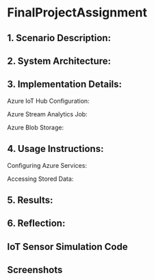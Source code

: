 # FinalProjectAssignment

<!-- Repo:
https://github.com/degu0055/FinalProjectAssignment -->

## 1. Scenario Description:
<!-- Provide an overview of the Rideau Canal Skateway monitoring scenario and explain the problem your solution addresses. -->

## 2. System Architecture:
<!-- Include a clear diagram illustrating the data flow:
- IoT sensors pushing simulated data to Azure IoT Hub.
- Azure Stream Analytics processing the incoming data.
- Processed data being stored in Azure Blob Storage. -->

## 3. Implementation Details:
<!-- IoT Sensor Simulation:
- Describe how the simulated IoT sensors generate and send data to Azure IoT Hub.
- Include the structure of the JSON payload and any scripts or applications used. -->

Azure IoT Hub Configuration:
<!-- - Explain the configuration steps for setting up the IoT Hub, including endpoints and message routing. -->

Azure Stream Analytics Job:
<!-- - Describe the job configuration, including input sources, query logic, and output destinations.
- Provide sample queries used for data processing. -->

Azure Blob Storage:
<!-- - Explain how the processed data is organized in Blob Storage (e.g., folder structure, file naming convention).
- Specify the formats of stored data (JSON/CSV). -->

## 4. Usage Instructions:
<!-- Running the IoT Sensor Simulation:
- Provide step-by-step instructions for running the simulation script or application. -->

Configuring Azure Services:
<!-- - Describe how to set up and run the IoT Hub and Stream Analytics job. -->

Accessing Stored Data:
<!-- - Include steps to locate and view the processed data in Azure Blob Storage. -->

## 5. Results:
<!-- Highlight key findings, such as:
- Aggregated data outputs (e.g., average ice thickness).

Include references to sample output files stored in Blob Storage. -->

## 6. Reflection:
<!-- Discuss any challenges faced during implementation and how they were addressed. -->

## IoT Sensor Simulation Code
<!-- Include the script or application used to simulate the IoT sensors. The code should:
- Be included in the repository under a directory such as sensor-simulation/.
- Be well-documented with comments and clear instructions for running. -->

## Screenshots
<!-- Add a directory in the repository named screenshots/ containing:
- Azure IoT Hub configuration screenshots.
- Azure Stream Analytics job settings and queries.
- Azure Blob Storage screenshots showing stored output files (processed data). -->